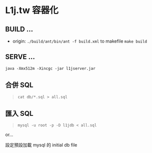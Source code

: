 # L1j.tw 容器化

## BUILD ...
- origin: `./build/ant/bin/ant -f build.xml` to makefile `make build`

## SERVE ...
`java -Xmx512m -Xincgc -jar l1jserver.jar`

## 合併 SQL
> `cat db/*.sql > all.sql`

## 匯入 SQL
> `mysql -u root -p -D l1jdb < all.sql`

or...

設定預設加載 mysql 的 initial db file